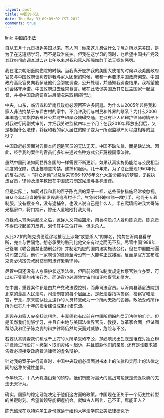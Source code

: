 ```yaml
---
layout: post
title: 中国的不法
date: Thu May 31 09:09:02 CST 2012
comments: true
---
```


link: [中国的不法](http://www.nytimes.com/2012/05/30/opinion/30chen-translation.html?pagewanted=1&_r=1&smid=tw-nytimes)


自从五月十九日抵达美国以来，有人问：你来这儿想做什么？我之所以来美国，是为了在这短期学习，而不是政治庇护。但我在这学习的同时，也希望中国共产党及其政府彻底调查过去这七年以来对我和家人所强加的于法无据的惩罚。

我在北京朝阳医院住院的时候，当我离开庇护我的美国大使馆的时候以及美国政府官员与中国政府谈判安排我与家人团聚的时候，我都一再要求中国政府彻查。中国政府高级官员向我保证他们会彻底调查，公开处理，并通知我调查结果。我希望他们会恪守承诺。中国政府过去经常食言。我在此敦促美国及其它民主国家一起监督，并视中国政府调查进展情况采取相应行动。

中央，山东，临沂市和沂南县政府必须回答许多问题。为什么从2005年起将我和家人非法拘禁于东师古村的家中，不允许我们与村民和外界的联系？为什么2006年编造谎言指控我破坏公共财产和聚众妨碍交通，在没有证人和辩护律师的情形下对我进行闹剧式审判，并把我关进监狱四年三个月？在我2010年释放出狱后，又是根据什么法律，将我和我的家人居住的屋子变为一所跟监狱严厉程度相等的监狱？

中国政府必须面对的根本问题是官员的无法无天。中国不缺法律，而是缺法治。因此，经手我的案件的官员们多年来通过各种方式公开蔑视国家法律。

<!-- more -->

虽然中国刑法如同世界各国的一样需要不断更新，如果认真实施仍能给与公民相当程度的保障，防止被随意拘禁，逮捕和起诉。几十年来，为了防止重现1950年代的反右运动ヽ "群众运动"以及后来1966-1976年文化大革命那样的梦魇，无数执法官员，律师及法学教授在中国致力制定宪法与各种法律。


但是实际上，如同对我和我的侄子陈克贵的案子一样，这些保护措施经常被忽视。自从今年4月当地警察发现我逃离村子后，气急败坏地带领一群打手，他们无人着制服，没有搜查令，没有逮捕令，也没人说自己是什么人，半夜爬墙闯进我大哥陈光福家中，将门踹开，惨无人道地殴打我大哥。

将我的大哥拘禁起来之后，这群人又两度回来，用镐柄殴打大嫂和陈克贵。陈克贵不得已摸起菜刀反抗，划伤其中三位打手，但未杀人。

从此32岁的陈克贵便荒谬地被冠上涉嫌"故意杀人"的罪名，拘禁在沂南县看守所，完全与世隔绝。想必承受的酷刑比他父亲有过之而无不及。尽管中国1988年已签署《联合国禁止酷刑公约》并制定相应的国内法实施该公约，但在中国酷刑逼供司空见惯。他们一家聘请的律师至今没有一人能够正式接案，反而是官方宣布陈克贵必须接受政府控制的法律援助律师。

尽管中国还没有人身保护状这类法律，但目前的司法制度规定检察官独立办案，可以纠正警察的违法行为。而法官也必须独立审判纠正检察官和警方。

在中国，重要案件都是由共产党政法委控制，而非司法官员。从沂南县基层法院到北京的最高人民法院，司法制度的每个层面上，是政法委指挥警察，检察官和法官，于是，原来面似独立运作的人员转变成为一个所向无敌的武器。政法委的所作所为已将几十年的法治建设成果付诸东流。


我现在和家人安全抵达纽约。夫妻俩也有以前在中国所期盼的学习法律的机会。但是虽然我们能够学习，并且自由地与美国法律界官员，教授，改革家会面，但试图帮助我和侄子陈克贵的辩护律师仍然每天面对威胁，危险与不公。

若要认真调查我们和成千上万的人所承受的不公，那必须找出到底是谁在对独立辩护律师进行殴打ヽ绑架ヽ取消资格ヽ起诉，并且威胁他们的亲属, 还有是谁要求被告者必须接受政府指派律师的虚名辩护。

针对我的案子进行调查时，中国中央政府必须面对书本上的法律和实际上的法律之间的这种关键性差异。

今年秋天，十八大将选出新的领导。他们所面对最大的挑战可能就是党委政府的无法无天行为。

确实，国家的稳定可能决定于他们这方面的政策。中国现在正处于一个历史性转型的关键时刻。希望新领导能把握机会。就如古人所言，己不正，焉能正人？

陈光诚现在以特殊学生身份就读于纽约大学法学院亚美法律研究所
